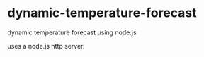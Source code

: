 # dynamic-temperature-forecast
dynamic temperature forecast using node.js

uses a node.js http server.
